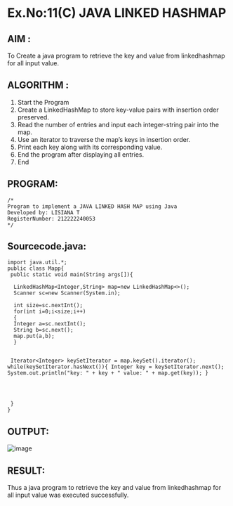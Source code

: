# Ex.No:11(C)             JAVA LINKED HASHMAP
 ## AIM :

To Create a java program to retrieve the key and value from linkedhashmap for all input value.



## ALGORITHM :

1.	Start the Program
2.	Create a LinkedHashMap to store key-value pairs with insertion order preserved.
3.	Read the number of entries and input each integer-string pair into the map.
4.	Use an iterator to traverse the map’s keys in insertion order.
5.	Print each key along with its corresponding value.
6.	End the program after displaying all entries.
7.	End


## PROGRAM:
 ```
/*
Program to implement a JAVA LINKED HASH MAP using Java
Developed by: LISIANA T
RegisterNumber: 212222240053 
*/
```

## Sourcecode.java:
```
import java.util.*;  
public class Mapp{  
 public static void main(String args[]){ 
     
  LinkedHashMap<Integer,String> map=new LinkedHashMap<>(); 
  Scanner sc=new Scanner(System.in);
  
  int size=sc.nextInt();
  for(int i=0;i<size;i++)
  {
  Integer a=sc.nextInt();
  String b=sc.next();
  map.put(a,b);  
  } 
 
  
 Iterator<Integer> keySetIterator = map.keySet().iterator(); while(keySetIterator.hasNext()){ Integer key = keySetIterator.next(); System.out.println("key: " + key + " value: " + map.get(key)); }




 }  
}
```

## OUTPUT:

![image](https://github.com/user-attachments/assets/e401038b-621f-4254-9bf6-ba9b84300527)


## RESULT:
Thus  a java program to retrieve the key and value from linkedhashmap for all input value was executed successfully.








